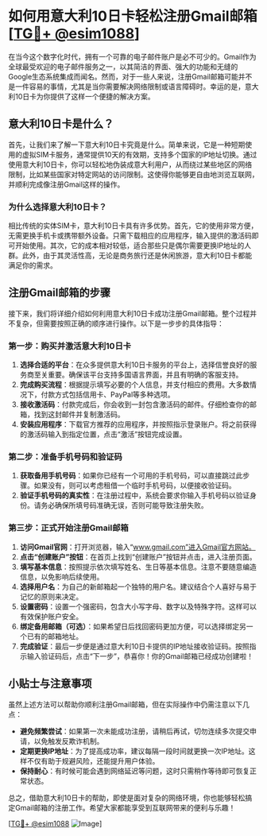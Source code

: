 # 如何用意大利10日卡轻松注册Gmail邮箱[[TG💪+ @esim1088](https://t.me/s/esim1088)]

在当今这个数字化时代，拥有一个可靠的电子邮件账户是必不可少的。Gmail作为全球最受欢迎的电子邮件服务之一，以其简洁的界面、强大的功能和无缝的Google生态系统集成而闻名。然而，对于一些人来说，注册Gmail邮箱可能并不是一件容易的事情，尤其是当你需要解决网络限制或语言障碍时。幸运的是，意大利10日卡为你提供了这样一个便捷的解决方案。

## 意大利10日卡是什么？

首先，让我们来了解一下意大利10日卡究竟是什么。简单来说，它是一种短期使用的虚拟SIM卡服务，通常提供10天的有效期，支持多个国家的IP地址切换。通过使用意大利10日卡，你可以轻松地伪装成意大利用户，从而绕过某些地区的网络限制，比如某些国家对特定网站的访问限制。这使得你能够更自由地浏览互联网，并顺利完成像注册Gmail这样的操作。

### 为什么选择意大利10日卡？

相比传统的实体SIM卡，意大利10日卡具有许多优势。首先，它的使用非常方便，无需更换手机卡或携带额外设备。只需下载相应的应用程序，输入提供的激活码即可开始使用。其次，它的成本相对较低，适合那些只是偶尔需要更换IP地址的人群。此外，由于其灵活性高，无论是商务旅行还是休闲旅游，意大利10日卡都能满足你的需求。

## 注册Gmail邮箱的步骤

接下来，我们将详细介绍如何利用意大利10日卡成功注册Gmail邮箱。整个过程并不复杂，但需要按照正确的顺序进行操作。以下是一步步的具体指导：

### 第一步：购买并激活意大利10日卡

1. **选择合适的平台**：在众多提供意大利10日卡服务的平台上，选择信誉良好的服务商至关重要。确保该平台支持多国语言界面，并且有明确的客服支持。
2. **完成购买流程**：根据提示填写必要的个人信息，并支付相应的费用。大多数情况下，付款方式包括信用卡、PayPal等多种选项。
3. **接收激活码**：付款完成后，你会收到一封包含激活码的邮件。仔细检查你的邮箱，找到这封邮件并复制激活码。
4. **安装应用程序**：下载官方推荐的应用程序，并按照指示登录账户。将之前获得的激活码输入到指定位置，点击“激活”按钮完成设置。

### 第二步：准备手机号码和验证码

1. **获取备用手机号码**：如果你已经有一个可用的手机号码，可以直接跳过此步骤。如果没有，则可以考虑租借一个临时手机号码，以便接收验证码。
2. **验证手机号码的真实性**：在注册过程中，系统会要求你输入手机号码以验证身份。请务必确保所填号码准确无误，否则可能导致注册失败。

### 第三步：正式开始注册Gmail邮箱

1. **访问Gmail官网**：打开浏览器，输入“www.gmail.com”进入Gmail官方网站。
2. **点击“创建账户”按钮**：在首页上找到“创建账户”按钮并点击，进入注册页面。
3. **填写基本信息**：按照提示依次填写姓名、生日等基本信息。注意不要随意编造信息，以免影响后续使用。
4. **选择用户名**：为自己的新邮箱起一个独特的用户名。建议结合个人喜好与易于记忆的原则来决定。
5. **设置密码**：设置一个强密码，包含大小写字母、数字以及特殊字符。这样可以有效保护账户安全。
6. **绑定备用邮箱（可选）**：如果希望日后找回密码更加方便，可以选择绑定另一个已有的邮箱地址。
7. **完成验证**：最后一步便是通过意大利10日卡提供的IP地址接收验证码。按照指示输入验证码后，点击“下一步”，恭喜你！你的Gmail邮箱已经成功创建啦！

## 小贴士与注意事项

虽然上述方法可以帮助你顺利注册Gmail邮箱，但在实际操作中仍需注意以下几点：

- **避免频繁尝试**：如果第一次未能成功注册，请稍后再试，切勿连续多次提交申请，以免触发反欺诈机制。
- **定期更换IP地址**：为了提高成功率，建议每隔一段时间就更换一次IP地址。这样不仅有助于规避风险，还能提升用户体验。
- **保持耐心**：有时候可能会遇到网络延迟等问题，这时只需稍作等待即可恢复正常状态。

总之，借助意大利10日卡的帮助，即使是面对复杂的网络环境，你也能够轻松搞定Gmail邮箱的注册工作。希望大家都能享受到互联网带来的便利与乐趣！

[[TG💪+ @esim1088](https://t.me/s/esim1088) ![Image](https://i.postimg.cc/4NQfJmqS/Snipaste-2025-05-13-00-14-12.png)]